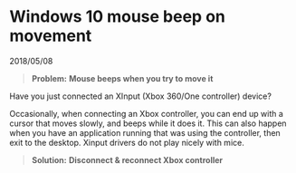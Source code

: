 # Windows 10 mouse beep on movement

2018/05/08

> **Problem:** __Mouse beeps when you try to move it__

Have you just connected an XInput (Xbox 360/One controller) device?

Occasionally, when connecting an Xbox controller, you can end up with a cursor that moves slowly, and beeps while it does it. This can also happen when you have an application running that was using the controller, then exit to the desktop. Xinput drivers do not play nicely with mice.

> **Solution:** __Disconnect & reconnect Xbox controller__
